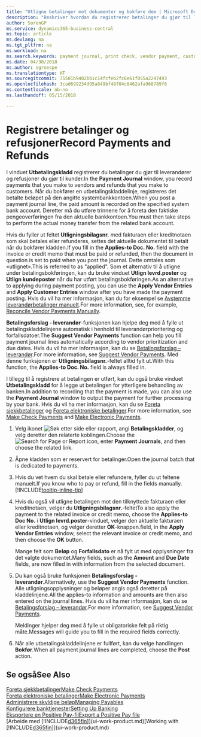 ```yaml
---
title: "Utligne betalinger mot dokumenter og bokføre dem | Microsoft Docs"
description: "Beskriver hvordan du registrerer betalinger du gjør til leverandører og refusjoner du gjør til kunder."
author: SorenGP
ms.service: dynamics365-business-central
ms.topic: article
ms.devlang: na
ms.tgt_pltfrm: na
ms.workload: na
ms.search.keywords: payment journal, print check, vendor payment, customer refund, creditor, debt, balance due, AP
ms.date: 04/30/2018
ms.author: sgroespe
ms.translationtype: HT
ms.sourcegitcommit: 75501b9402bb1c14fcfeb2fc6e61f055a2247493
ms.openlocfilehash: 3cad699234d95a849bf48f04c8462afa968789f6
ms.contentlocale: nb-no
ms.lasthandoff: 05/15/2018

---
```

# <a name="record-payments-and-refunds"></a><span data-ttu-id="0ea62-103">Registrere betalinger og refusjoner</span><span class="sxs-lookup"><span data-stu-id="0ea62-103">Record Payments and Refunds</span></span>
<span data-ttu-id="0ea62-104">I vinduet **Utbetalingskladd** registrerer du betalinger du gjør til leverandører og refusjoner du gjør til kunder.</span><span class="sxs-lookup"><span data-stu-id="0ea62-104">In the **Payment Journal** window, you record payments that you make to vendors and refunds that you make to customers.</span></span> <span data-ttu-id="0ea62-105">Når du bokfører en utbetalingskladdelinje, registreres det betalte beløpet på den angitte systembankkontoen.</span><span class="sxs-lookup"><span data-stu-id="0ea62-105">When you post a payment journal line, the paid amount is recorded on the specified system bank account.</span></span> <span data-ttu-id="0ea62-106">Deretter må du utføre trinnene for å foreta den faktiske pengeoverføringen fra den aktuelle bankkontoen.</span><span class="sxs-lookup"><span data-stu-id="0ea62-106">You must then take steps to perform the actual money transfer from the related bank account.</span></span>

<span data-ttu-id="0ea62-107">Hvis du fyller ut feltet **Utligningsbilagsnr.** med fakturaen eller kreditnotaen som skal betales eller refunderes, settes det aktuelle dokumentet til betalt når du bokfører kladden.</span><span class="sxs-lookup"><span data-stu-id="0ea62-107">If you fill in the **Applies-to Doc. No.** field with the invoice or credit memo that must be paid or refunded, then the document in question is set to paid when you post the journal.</span></span> <span data-ttu-id="0ea62-108">Dette omtales som «utlignet».</span><span class="sxs-lookup"><span data-stu-id="0ea62-108">This is referred to as "applied".</span></span> <span data-ttu-id="0ea62-109">Som et alternativ til å utligne under betalingsbokføringen, kan du bruke vinduet **Utlign levrd.poster** og **Utlign kundeposter** når du har utført betalingsbokføringen.</span><span class="sxs-lookup"><span data-stu-id="0ea62-109">As an alternative to applying during payment posting, you can use the **Apply Vendor Entries** and **Apply Customer Entries** window after you have made the payment posting.</span></span> <span data-ttu-id="0ea62-110">Hvis du vil ha mer informasjon, kan du for eksempel se [Avstemme leverandørbetalinger manuelt](payables-how-apply-purchase-transactions-manually.md).</span><span class="sxs-lookup"><span data-stu-id="0ea62-110">For more information, see, for example, [Reconcile Vendor Payments Manually](payables-how-apply-purchase-transactions-manually.md).</span></span>

<span data-ttu-id="0ea62-111">**Betalingsforslag - leverandør**-funksjonen kan hjelpe deg med å fylle ut betalingskladdelinjene automatisk i henhold til leverandørprioritering og forfallsdatoer.</span><span class="sxs-lookup"><span data-stu-id="0ea62-111">The **Suggest Vendor Payments** function can help you fill payment journal lines automatically according to vendor prioritization and due dates.</span></span> <span data-ttu-id="0ea62-112">Hvis du vil ha mer informasjon, kan du se [Betalingsforslag – leverandør](payables-how-suggest-vendor-payments.md).</span><span class="sxs-lookup"><span data-stu-id="0ea62-112">For more information, see [Suggest Vendor Payments](payables-how-suggest-vendor-payments.md).</span></span> <span data-ttu-id="0ea62-113">Med denne funksjonen er **Utligningsbilagsnr.**-feltet alltid fylt ut.</span><span class="sxs-lookup"><span data-stu-id="0ea62-113">With this function, the **Applies-to Doc. No.** field is always filled in.</span></span>

<span data-ttu-id="0ea62-114">I tillegg til å registrere at betalingen er utført, kan du også bruke vinduet **Utbetalingskladd** for å legge ut betalingen for ytterligere behandling av banken.</span><span class="sxs-lookup"><span data-stu-id="0ea62-114">In addition to recording that the payment is made, you can also use the **Payment Journal** window to output the payment for further processing by your bank.</span></span> <span data-ttu-id="0ea62-115">Hvis du vil ha mer informasjon, kan du se [Foreta sjekkbetalinger](payables-how-work-checks.md) og [Foreta elektroniske betalinger](payables-how-export-payments-bank-file.md).</span><span class="sxs-lookup"><span data-stu-id="0ea62-115">For more information, see [Make Check Payments](payables-how-work-checks.md) and [Make Electronic Payments](payables-how-export-payments-bank-file.md).</span></span>  

1. <span data-ttu-id="0ea62-116">Velg ikonet ![Søk etter side eller rapport](media/ui-search/search_small.png "Søk etter side eller rapport"), angi **Betalingskladder**, og velg deretter den relaterte koblingen.</span><span class="sxs-lookup"><span data-stu-id="0ea62-116">Choose the ![Search for Page or Report](media/ui-search/search_small.png "Search for Page or Report icon") icon, enter **Payment Journals**, and then choose the related link.</span></span>
2. <span data-ttu-id="0ea62-117">Åpne kladden som er reservert for betalinger.</span><span class="sxs-lookup"><span data-stu-id="0ea62-117">Open the journal batch that is dedicated to payments.</span></span>
3. <span data-ttu-id="0ea62-118">Hvis du vet hvem du skal betale eller refundere, fyller du ut feltene manuelt.</span><span class="sxs-lookup"><span data-stu-id="0ea62-118">If you know who to pay or refund, fill in the fields manually.</span></span> [!INCLUDE[tooltip-inline-tip](includes/tooltip-inline-tip_md.md)]
4. <span data-ttu-id="0ea62-119">Hvis du også vil utligne betalingen mot den tilknyttede fakturaen eller kreditnotaen, velger du **Utligningsbilagsnr.**-feltet</span><span class="sxs-lookup"><span data-stu-id="0ea62-119">To also apply the payment to the related invoice or credit memo, choose the **Applies-to Doc No.**</span></span> <span data-ttu-id="0ea62-120">i **Utlign levrd.poster**-vinduet, velger den aktuelle fakturaen eller kreditnotaen, og velger deretter **OK**-knappen.</span><span class="sxs-lookup"><span data-stu-id="0ea62-120">field, in the **Apply Vendor Entries** window, select the relevant invoice or credit memo, and then choose the **OK** button.</span></span>

    <span data-ttu-id="0ea62-121">Mange felt som **Beløp** og **Forfallsdato** er nå fylt ut med opplysninger fra det valgte dokumentet.</span><span class="sxs-lookup"><span data-stu-id="0ea62-121">Many fields, such as the **Amount** and **Due Date** fields, are now filled in with information from the selected document.</span></span>
5. <span data-ttu-id="0ea62-122">Du kan også bruke funksjonen **Betalingsforslag - leverandør**.</span><span class="sxs-lookup"><span data-stu-id="0ea62-122">Alternatively, use the **Suggest Vendor Payments** function.</span></span> <span data-ttu-id="0ea62-123">Alle utligningsopplysninger og beløper angis også deretter på kladdelinjene.</span><span class="sxs-lookup"><span data-stu-id="0ea62-123">All the applies-to information and amounts are then also entered on the journal lines.</span></span> <span data-ttu-id="0ea62-124">Hvis du vil ha mer informasjon, kan du se [Betalingsforslag – leverandør](payables-how-suggest-vendor-payments.md).</span><span class="sxs-lookup"><span data-stu-id="0ea62-124">For more information, see [Suggest Vendor Payments](payables-how-suggest-vendor-payments.md).</span></span>

    <span data-ttu-id="0ea62-125">Meldinger hjelper deg med å fylle ut obligatoriske felt på riktig måte.</span><span class="sxs-lookup"><span data-stu-id="0ea62-125">Messages will guide you to fill in the required fields correctly.</span></span>
6.  <span data-ttu-id="0ea62-126">Når alle utbetalingskladdelinjene er fullført, kan du velge handlingen **Bokfør**.</span><span class="sxs-lookup"><span data-stu-id="0ea62-126">When all payment journal lines are completed, choose the **Post** action.</span></span>

## <a name="see-also"></a><span data-ttu-id="0ea62-127">Se også</span><span class="sxs-lookup"><span data-stu-id="0ea62-127">See Also</span></span>
[<span data-ttu-id="0ea62-128">Foreta sjekkbetalinger</span><span class="sxs-lookup"><span data-stu-id="0ea62-128">Make Check Payments</span></span>](payables-how-work-checks.md)  
[<span data-ttu-id="0ea62-129">Foreta elektroniske betalinger</span><span class="sxs-lookup"><span data-stu-id="0ea62-129">Make Electronic Payments</span></span>](payables-how-export-payments-bank-file.md)  
[<span data-ttu-id="0ea62-130">Administrere skyldige beløp</span><span class="sxs-lookup"><span data-stu-id="0ea62-130">Managing Payables</span></span>](payables-manage-payables.md)  
[<span data-ttu-id="0ea62-131">Konfigurere banktjenester</span><span class="sxs-lookup"><span data-stu-id="0ea62-131">Setting Up Banking</span></span>](bank-setup-banking.md)  
[<span data-ttu-id="0ea62-132">Eksportere en Positive Pay-fil</span><span class="sxs-lookup"><span data-stu-id="0ea62-132">Export a Positive Pay file</span></span>](finance-how-positive-pay.md)  
<span data-ttu-id="0ea62-133">[Arbeide med [!INCLUDE[d365fin](includes/d365fin_md.md)]](ui-work-product.md)</span><span class="sxs-lookup"><span data-stu-id="0ea62-133">[Working with [!INCLUDE[d365fin](includes/d365fin_md.md)]](ui-work-product.md)</span></span>  

